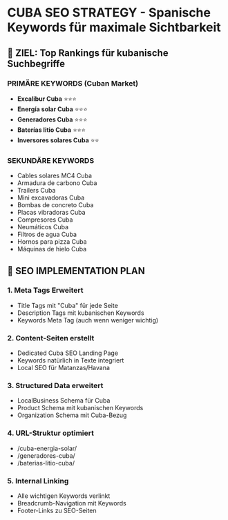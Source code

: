 # CUBA SEO STRATEGY - Spanische Keywords für maximale Sichtbarkeit

## 🎯 ZIEL: Top Rankings für kubanische Suchbegriffe

### **PRIMÄRE KEYWORDS (Cuban Market)**
- **Excalibur Cuba** ⭐⭐⭐
- **Energía solar Cuba** ⭐⭐⭐
- **Generadores Cuba** ⭐⭐⭐
- **Baterías litio Cuba** ⭐⭐⭐
- **Inversores solares Cuba** ⭐⭐

### **SEKUNDÄRE KEYWORDS**
- Cables solares MC4 Cuba
- Armadura de carbono Cuba
- Trailers Cuba
- Mini excavadoras Cuba
- Bombas de concreto Cuba
- Placas vibradoras Cuba
- Compresores Cuba
- Neumáticos Cuba
- Filtros de agua Cuba
- Hornos para pizza Cuba
- Máquinas de hielo Cuba

## 📄 SEO IMPLEMENTATION PLAN

### **1. Meta Tags Erweitert**
- Title Tags mit "Cuba" für jede Seite
- Description Tags mit kubanischen Keywords
- Keywords Meta Tag (auch wenn weniger wichtig)

### **2. Content-Seiten erstellt**
- Dedicated Cuba SEO Landing Page
- Keywords natürlich in Texte integriert
- Local SEO für Matanzas/Havana

### **3. Structured Data erweitert**
- LocalBusiness Schema für Cuba
- Product Schema mit kubanischen Keywords
- Organization Schema mit Cuba-Bezug

### **4. URL-Struktur optimiert**
- /cuba-energia-solar/
- /generadores-cuba/
- /baterias-litio-cuba/

### **5. Internal Linking**
- Alle wichtigen Keywords verlinkt
- Breadcrumb-Navigation mit Keywords
- Footer-Links zu SEO-Seiten